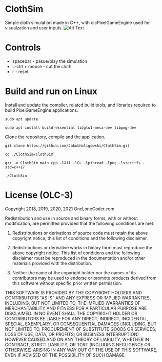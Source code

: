 # ClothSim
Simple cloth simulation made in C++, with olcPixelGameEngine used for visualzation and user inputs.
![Alt Text](https://i.ibb.co/GstnBxd/ClothSim.gif)

# Controls
* spacebar - pasue/play the simulation
* L-ctrl + mouse - cut the cloth
* r - reset

# Build and run on Linux

Install and update the compiler, related build tools, and libraries required to build PixelGameEngine applications.

```
sudo apt update

sudo apt install build-essential libglu1-mesa-dev libpng-dev
```

Clone the repository, compile and the application.

```
git clone https://github.com/JakubHaligowski/ClothSim.git

cd ./ClothSim/ClothSim

g++ -o ClothSim main.cpp -lX11 -lGL -lpthread -lpng -lstdc++fs -std=c++17

./ClothSim
```

# License (OLC-3)

Copyright 2018, 2019, 2020, 2021 OneLoneCoder.com

Redistribution and use in source and binary forms, with or without 
modification, are permitted provided that the following conditions 
are met:

1. Redistributions or derivations of source code must retain the above 
   copyright notice, this list of conditions and the following disclaimer.

2. Redistributions or derivative works in binary form must reproduce 
   the above copyright notice. This list of conditions and the following 
   disclaimer must be reproduced in the documentation and/or other 
   materials provided with the distribution.

3. Neither the name of the copyright holder nor the names of its 
   contributors may be used to endorse or promote products derived 
   from this software without specific prior written permission.
    
THIS SOFTWARE IS PROVIDED BY THE COPYRIGHT HOLDERS AND CONTRIBUTORS 
"AS IS" AND ANY EXPRESS OR IMPLIED WARRANTIES, INCLUDING, BUT NOT 
LIMITED TO, THE IMPLIED WARRANTIES OF MERCHANTABILITY AND FITNESS FOR 
A PARTICULAR PURPOSE ARE DISCLAIMED. IN NO EVENT SHALL THE COPYRIGHT 
HOLDER OR CONTRIBUTORS BE LIABLE FOR ANY DIRECT, INDIRECT, INCIDENTAL, 
SPECIAL, EXEMPLARY, OR CONSEQUENTIAL DAMAGES (INCLUDING, BUT NOT 
LIMITED TO, PROCUREMENT OF SUBSTITUTE GOODS OR SERVICES; LOSS OF USE, 
DATA, OR PROFITS; OR BUSINESS INTERRUPTION) HOWEVER CAUSED AND ON ANY 
THEORY OF LIABILITY, WHETHER IN CONTRACT, STRICT LIABILITY, OR TORT 
(INCLUDING NEGLIGENCE OR OTHERWISE) ARISING IN ANY WAY OUT OF THE USE
OF THIS SOFTWARE, EVEN IF ADVISED OF THE POSSIBILITY OF SUCH DAMAGE.
